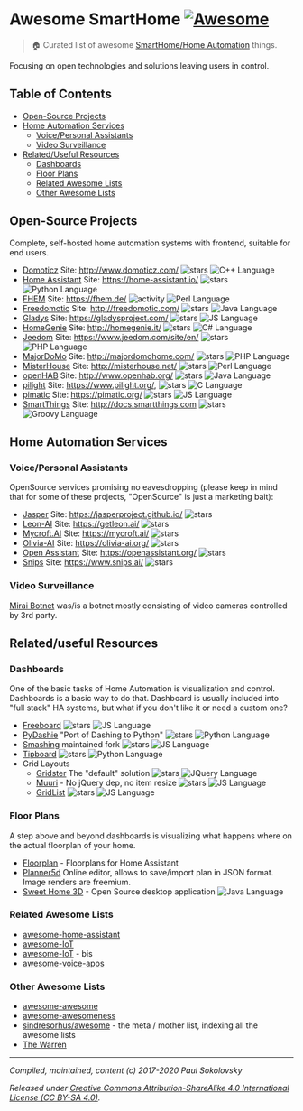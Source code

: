 # Awesome SmartHome [![Awesome][awesome-badge]][awesome-link]

> :house: Curated list of awesome [SmartHome/Home Automation][wikipedia-link] things.

Focusing on open technologies and solutions leaving users in control.

## Table of Contents

- [Open-Source Projects](#notable-opensource-projects)
- [Home Automation Services](#home-automation-services)
  - [Voice/Personal Assistants](#voice-personal-assistants)
  - [Video Surveillance](#video-surveillance)
- [Related/Useful Resources](#related-useful-services-and-software)
  - [Dashboards](#dashboards)
  - [Floor Plans](#floor-plans)
  - [Related Awesome Lists](#related-awesome-lists)
  - [Other Awesome Lists](#other-awesome-lists)

## Open-Source Projects

Complete, self-hosted home automation systems with frontend, suitable for
end users.

* [Domoticz](https://github.com/domoticz/domoticz) Site: http://www.domoticz.com/
  ![stars](https://img.shields.io/github/stars/domoticz/domoticz.svg?style=social)
  ![C++ Language][cplusplus-badge]
* [Home Assistant](https://github.com/home-assistant/home-assistant) Site: https://home-assistant.io/
  ![stars](https://img.shields.io/github/stars/home-assistant/home-assistant.svg?style=social)
  ![Python Language][python-badge]
* [FHEM](https://github.com/fhem/fhem-mirror) Site: https://fhem.de/
  ![activity](https://img.shields.io/github/commit-activity/y/fhem/fhem-mirror.svg?style=social)
  ![Perl Language][perl-badge]
* [Freedomotic](https://github.com/freedomotic/freedomotic) Site: http://freedomotic.com/
  ![stars](https://img.shields.io/github/stars/freedomotic/freedomotic.svg?style=social)
  ![Java Language][java-badge]
* [Gladys](https://github.com/GladysProject/Gladys) Site: https://gladysproject.com/
  ![stars](https://img.shields.io/github/stars/GladysProject/Gladys.svg?style=social)
  ![JS Language][javascript-badge]
* [HomeGenie](https://github.com/genielabs/HomeGenie/) Site: http://homegenie.it/
  ![stars](https://img.shields.io/github/stars/genielabs/HomeGenie.svg?style=social)
  ![C# Language][csharp-badge]
* [Jeedom](https://github.com/jeedom/core) Site: https://www.jeedom.com/site/en/
  ![stars](https://img.shields.io/github/stars/jeedom/core.svg?style=social)
  ![PHP Language][php-badge]
* [MajorDoMo](https://github.com/sergejey/majordomo) Site: http://majordomohome.com/
  ![stars](https://img.shields.io/github/stars/sergejey/majordomo.svg?style=social)
  ![PHP Language][php-badge]
* [MisterHouse](https://github.com/hollie/misterhouse) Site: http://misterhouse.net/
  ![stars](https://img.shields.io/github/stars/hollie/misterhouse.svg?style=social)
  ![Perl Language][perl-badge]
* [openHAB](https://github.com/openhab) Site: http://www.openhab.org/
  ![stars](https://img.shields.io/github/stars/openhab/openhab-distro.svg?style=social)
  ![Java Language][java-badge]
* [pilight](https://github.com/pilight/pilight) Site: https://www.pilight.org/,
  ![stars](https://img.shields.io/github/stars/pilight/pilight.svg?style=social)
  ![C Language][c-badge]
* [pimatic](https://github.com/pimatic/pimatic) Site: https://pimatic.org/
  ![stars](https://img.shields.io/github/stars/pimatic/pimatic.svg?style=social)
  ![JS Language][javascript-badge]
* [SmartThings](https://github.com/SmartThingsCommunity/SmartThingsPublic) Site: http://docs.smartthings.com
  ![stars](https://img.shields.io/github/stars/SmartThingsCommunity/SmartThingsPublic.svg?style=social)
  ![Groovy Language][groovy-badge]

## Home Automation Services

### Voice/Personal Assistants

OpenSource services promising no eavesdropping (please keep in mind that for
some of these projects, "OpenSource" is just a marketing bait):

* [Jasper](https://github.com/jasperproject) Site: https://jasperproject.github.io/
  ![stars](https://img.shields.io/github/stars/jasperproject/jasper-client.svg?style=social)
* [Leon-AI](https://github.com/leon-ai/leon) Site: https://getleon.ai/
  ![stars](https://img.shields.io/github/stars/leon-ai/leon.svg?style=social)
* [Mycroft.AI](https://github.com/MycroftAI) Site: https://mycroft.ai/
  ![stars](https://img.shields.io/github/stars/MycroftAI/mycroft-core.svg?style=social)
* [Olivia-AI](https://github.com/olivia-ai/olivia) Site: https://olivia-ai.org/
  ![stars](https://img.shields.io/github/stars/olivia-ai/olivia.svg?style=social)
* [Open Assistant](https://github.com/openassistant) Site: https://openassistant.org/
  ![stars](https://img.shields.io/github/stars/openassistant/oa-core.svg?style=social)
* [Snips](https://github.com/snipsco/) Site: https://www.snips.ai/
  ![stars](https://img.shields.io/github/stars/snipsco/snips-nlu.svg?style=social)

### Video Surveillance

[Mirai Botnet](https://en.wikipedia.org/wiki/Mirai_(malware)) was/is a botnet
mostly consisting of video cameras controlled by 3rd party.

## Related/useful Resources

### Dashboards

One of the basic tasks of Home Automation is visualization and control.
Dashboards is a basic way to do that. Dashboard is usually included into
"full stack" HA systems, but what if you don't like it or need a custom
one?

* [Freeboard](https://github.com/Freeboard/freeboard)
  ![stars](https://img.shields.io/github/stars/Freeboard/freeboard.svg?style=social)
  ![JS Language][javascript-badge]
* [PyDashie](https://github.com/evolvedlight/pydashie) "Port of Dashing to Python"
  ![stars](https://img.shields.io/github/stars/evolvedlight/pydashie.svg?style=social)
  ![Python Language][python-badge]
* [Smashing](https://github.com/Smashing/smashing) maintained fork
  ![stars](https://img.shields.io/github/stars/Smashing/smashing.svg?style=social)
  ![JS Language][javascript-badge]
* [Tipboard](https://github.com/allegro/tipboard)
  ![stars](https://img.shields.io/github/stars/allegro/tipboard.svg?style=social)
  ![Python Language][python-badge]
* Grid Layouts
  * [Gridster](https://github.com/ducksboard/gridster.js) The "default" solution
    ![stars](https://img.shields.io/github/stars/ducksboard/gridster.js.svg?style=socia)
    ![JQuery Language][jquery-badge]
  * [Muuri](https://github.com/haltu/muuri) - No jQuery dep, no item resize
    ![stars](https://img.shields.io/github/stars/haltu/muuri.svg?style=social)
    ![JS Language][javascript-badge]
  * [GridList](https://github.com/hootsuite/grid)
    ![stars](https://img.shields.io/github/stars/hootsuite/grid.svg?style=social)
    ![JS Language][javascript-badge]

### Floor Plans

A step above and beyond dashboards is visualizing what happens where on the
actual floorplan of your home.

* [Floorplan](https://github.com/pkozul/ha-floorplan) - Floorplans for Home Assistant
* [Planner5d](https://planner5d.com) Online editor, allows to save/import plan in JSON
  format. Image renders are freemium.
* [Sweet Home 3D](https://sourceforge.net/projects/sweethome3d/) - Open Source desktop application
  ![Java Language][java-badge]

### Related Awesome Lists

* [awesome-home-assistant](https://github.com/frenck/awesome-home-assistant)
* [awesome-IoT](https://github.com/HQarroum/awesome-iot)
* [awesome-IoT](https://github.com/phodal/awesome-iot) - bis
* [awesome-voice-apps](https://github.com/jovotech/awesome-voice-apps)

### Other Awesome Lists

* [awesome-awesome](https://github.com/emijrp/awesome-awesome)
* [awesome-awesomeness](https://github.com/bayandin/awesome-awesomeness)
* [sindresorhus/awesome](https://github.com/sindresorhus/awesome) - the meta / mother list, indexing all the awesome lists
* [The Warren](https://github.com/torchhound/warren)

---
*Compiled, maintained, content (c) 2017-2020 Paul Sokolovsky*

*Released under
[Creative Commons Attribution-ShareAlike 4.0 International License (CC BY-SA 4.0)](https://creativecommons.org/licenses/by-sa/4.0/).*

[awesome-badge]: https://cdn.rawgit.com/sindresorhus/awesome/d7305f38d29fed78fa85652e3a63e154dd8e8829/media/badge.svg
[awesome-link]: https://github.com/sindresorhus/awesome
[c-badge]: https://img.shields.io/badge/-C-blue.svg?style=flat&logo=c&colorA=grey
[cplusplus-badge]: https://img.shields.io/badge/-C%2B%2B-blue.svg?style=flat&logo=cplusplus&colorA=grey
[csharp-badge]: https://img.shields.io/badge/-C%23-blue.svg?style=flat&logo=csharp&colorA=grey
[groovy-badge]: https://img.shields.io/badge/-Groovy-blue.svg?style=flat&logo=groovy&colorA=grey
[java-badge]: https://img.shields.io/badge/-Java-blue.svg?style=flat&logo=java&colorA=grey
[javascript-badge]: https://img.shields.io/badge/-Js-yellow.svg?style=flat&logo=javascript&colorA=grey
[jquery-badge]: https://img.shields.io/badge/-JQuery-blue.svg?style=flat&logo=jquery&colorA=grey
[lua-badge]: https://img.shields.io/badge/-Lua-blue.svg?style=flat&logo=lua&colorA=grey
[perl-badge]: https://img.shields.io/badge/-Perl-red.svg?style=flat&logo=perl&colorA=grey
[php-badge]: https://img.shields.io/badge/-PHP-purple.svg?style=flat&logo=php&colorA=grey
[python-badge]: https://img.shields.io/badge/-Py-blue.svg?style=flat&logo=python&colorA=grey
[ruby-badge]: https://img.shields.io/badge/-Ruby-blue.svg?style=flat&logo=ruby&colorA=grey
[wikipedia-link]: https://en.wikipedia.org/wiki/Home_automation
